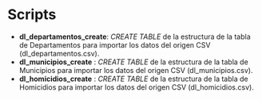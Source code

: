 # Scripts
- **dl_departamentos_create**: _CREATE TABLE_ de la estructura de la tabla de Departamentos para importar los datos del origen CSV (dl_departamentos.csv).
- **dl_municipios_create**   : _CREATE TABLE_ de la estructura de la tabla de Municipios para importar los datos del origen CSV (dl_municipios.csv).
- **dl_homicidios_create**   : _CREATE TABLE_ de la estructura de la tabla de Homicidios para importar los datos del origen CSV (dl_homicidios.csv).

